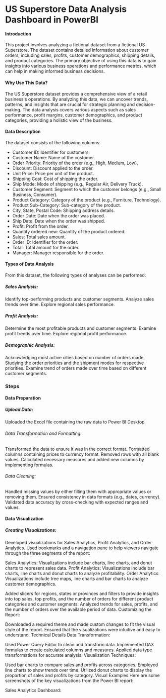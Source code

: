 # US Superstore Data Analysis Dashboard in PowerBI

#### Introduction
This project involves analyzing a fictional dataset from a fictional US Superstore. The dataset contains detailed information about customer orders, including sales, profits, customer demographics, shipping details, and product categories. The primary objective of using this data is to gain insights into various business operations and performance metrics, which can help in making informed business decisions.

#### Why Use This Data?
The US Superstore dataset provides a comprehensive view of a retail business's operations. By analyzing this data, we can uncover trends, patterns, and insights that are crucial for strategic planning and decision-making. The data analysis covers various aspects such as sales performance, profit margins, customer demographics, and product categories, providing a holistic view of the business.

#### Data Description

The dataset consists of the following columns:
<ul>
  <li>Customer ID: Identifier for customers.</li>
  <li>Customer Name: Name of the customer.</li>
  <li>Order Priority: Priority of the order (e.g., High, Medium, Low).</li>
  <li>Discount: Discount applied to the order.</li>
  <li>Unit Price: Price per unit of the product.</li>
  <li>Shipping Cost: Cost of shipping the order.</li>
  <li>Ship Mode: Mode of shipping (e.g., Regular Air, Delivery Truck).</li>
  <li>Customer Segment: Segment to which the customer belongs (e.g., Small Business, Consumer).</li>
  <li>Product Category: Category of the product (e.g., Furniture, Technology).</li>
  <li>Product Sub-Category: Sub-category of the product.</li>
  <li>City, State, Postal Code: Shipping address details.</li>
  <li>Order Date: Date when the order was placed.</li>
  <li>Ship Date: Date when the order was shipped.</li>
  <li>Profit: Profit from the order.</li>
  <li>Quantity ordered new: Quantity of the product ordered.</li>
  <li>Sales: Total sales amount.</li>
  <li>Order ID: Identifier for the order.</li>
  <li>Total: Total amount for the order.</li>
  <li>Manager: Manager responsible for the order.</li>
</ul>

#### Types of Data Analysis

From this dataset, the following types of analyses can be performed:
##### Sales Analysis:

Identify top-performing products and customer segments.
Analyze sales trends over time.
Explore regional sales performance.

##### Profit Analysis:

Determine the most profitable products and customer segments.
Examine profit trends over time.
Explore regional profit performance.

##### Demographic Analysis:

Acknowledging most active cities based on number of orders made.
Studying the order priorities and the shipment modes for respective priorities.
Examine trend of orders made over time based on different customer segments.

### Steps
#### Data Preparation

##### Upload Data:

Uploaded the Excel file containing the raw data to Power BI Desktop.
###### Data Transformation and Formatting:

Transformed the data to ensure it was in the correct format.
Formatted columns containing prices to currency format.
Removed rows with all blank values.
Calculated necessary measures and added new columns by implementing formulas.
###### Data Cleaning:

Handled missing values by either filling them with appropriate values or removing them.
Ensured consistency in data formats (e.g., dates, currency).
Validated data accuracy by cross-checking with expected ranges and values.

#### Data Visualization

##### Creating Visualizations:

Developed visualizations for Sales Analytics, Profit Analytics, and Order Analytics.
Used bookmarks and a navigation pane to help viewers navigate through the three segments of the report:

Sales Analytics: Visualizations include bar charts, line charts, and donut charts to represent sales data.
Profit Analytics: Visualizations include bar charts, line charts and donut charts to analyze profitability.
Order Analytics: Visualizations include tree maps, line charts and bar charts to analyze customer demographics.

Added slicers for regions, states or provinces and filters to provide insights into top sales, top profits, and the number of orders for different product categories and customer segments.
Analyzed trends for sales, profits, and the number of orders over the available period of data.
Customizing the Report:

Downloaded a required theme and made custom changes to fit the visual style of the report.
Ensured that the visualizations were intuitive and easy to understand.
Technical Details
Data Transformation:

Used Power Query Editor to clean and transform data.
Implemented DAX formulas to create calculated columns and measures.
Applied data type transformations for accurate analysis.
Visualization Techniques:

Used bar charts to compare sales and profits across categories.
Employed line charts to show trends over time.
Utilized donut charts to display the proportion of sales and profits by category.
Visual Examples
Here are some screenshots of the key visualizations from the Power BI report:

Sales Analytics Dashboard:
